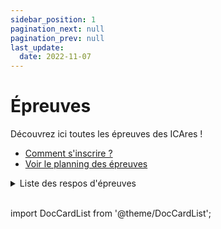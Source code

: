 ```yaml
---
sidebar_position: 1
pagination_next: null
pagination_prev: null
last_update:
  date: 2022-11-07
---
```


# Épreuves

Découvrez ici toutes les épreuves des ICAres ! 
* [Comment s'inscrire ?](/infos-pratiques)
* [Voir le planning des épreuves](/planning)

<details>
<summary>Liste des respos d'épreuves</summary>

Un problème, une question sur une épreuve ? Contactez le responsable de l'épreuve !

| Épreuve | Respo |
| -- | -- |
| Bande Dessinée | [Maël Cauchem'Art Chakma](https://m.me/maelchakma) |
| Battle de danse | [Éléonore M'Weitte Lucas](https://m.me/100019288382643) |
| Chant solo | [Gladys Cauchem'Art Ringenbach](https://m.me/gladys.ringenbach) |
| Cheer | [Émeline Olivier](https://m.me/emeline.olivier.311) |
| Chorale | [Chiara Cauchem'Art St Giniez](https://m.me/100071935519339) |
| Court Métrage | [Loïc Cauchem'Art Buatois](https://m.me/loic.buatois.54) |
| Cuisine | [Tess Cauchem'Art Chemouny](https://m.me/100070789186976) |
| Danse de couple | [Estelle Phantôme Massi](https://m.me/stella.massi.54) |
| Danse de groupe | [Éléonore M'Weitte Lucas](https://m.me/100019288382643) |
| Dessin | [Romain Artscène Dassonneville](https://m.me/100071729173091) |
| Fanfare | [Léonie Cauchem'Art Duran](https://m.me/100005913557059) |
| Impro | [Guilwen Cauchem'Art Meunier](https://m.me/guilwen.meunier) |
| Musique de groupe | [Maxime Phantôme Buquet](https://m.me/maxime.buquet.79) |
| Nouvelle | [Jo Cauchem'Art Mars](https://m.me/100072127944738) |
| Orchestre | [Benoît Cata Huet](https://m.me/benoit.huet.984) |
| Peinture | [Romain Artscène Dassonneville](https://m.me/100071729173091) |
| Photo | [Matéo Cauchem'Art Gobinaud](https://m.me/100010211373269) |
| Poésie | [Jo Cauchem'Art Mars](https://m.me/100072127944738) |
| Rap | [Arthur Astier](https://m.me/100017809395582) |
| Théâtre | [Léo Clerc](https://m.me/100066972776026) |

</details>
<br/>

import DocCardList from '@theme/DocCardList';

<DocCardList className='hide-icons' />
